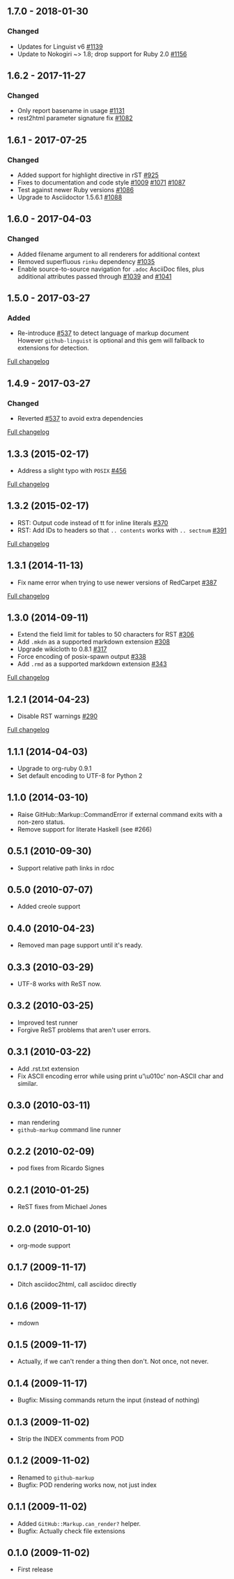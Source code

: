 ## 1.7.0 - 2018-01-30

### Changed

* Updates for Linguist v6 [#1139](https://github.com/github/markup/pull/1139)
* Update to Nokogiri ~> 1.8; drop support for Ruby 2.0 [#1156](https://github.com/github/markup/pull/1156)

## 1.6.2 - 2017-11-27

### Changed

* Only report basename in usage [#1131](https://github.com/github/markup/pull/1131)
* rest2html parameter signature fix [#1082](https://github.com/github/markup/pull/1082)

## 1.6.1 - 2017-07-25

### Changed

* Added support for highlight directive in rST [#925](https://github.com/github/markup/pull/925)
* Fixes to documentation and code style [#1009](https://github.com/github/markup/pull/1009) [#1071](https://github.com/github/markup/pull/1071) [#1087](https://github.com/github/markup/pull/1087)
* Test against newer Ruby versions [#1086](https://github.com/github/markup/pull/1086)
* Upgrade to Asciidoctor 1.5.6.1 [#1088](https://github.com/github/markup/pull/1088)

## 1.6.0 - 2017-04-03

### Changed

* Added filename argument to all renderers for additional context
* Removed superfluous `rinku` dependency [#1035](https://github.com/github/markup/pull/1035)
* Enable source-to-source navigation for `.adoc` AsciiDoc files, plus additional attributes passed through [#1039](https://github.com/github/markup/pull/1039) and [#1041](https://github.com/github/markup/pull/1041)

## 1.5.0 - 2017-03-27

### Added

* Re-introduce [#537](https://github.com/github/markup/pull/537) to detect language of markup document  
  However `github-linguist` is optional and this gem will fallback to extensions for detection.  

[Full changelog](https://github.com/github/markup/compare/v1.4.9...v1.5.0)

## 1.4.9 - 2017-03-27

### Changed

* Reverted [#537](https://github.com/github/markup/pull/537) to avoid extra dependencies

[Full changelog](https://github.com/github/markup/compare/v1.4.8...v1.4.9)

## 1.3.3 (2015-02-17)

* Address a slight typo with `POSIX` [#456](https://github.com/github/markup/pull/456)

[Full changelog](https://github.com/github/markup/compare/v1.3.2...v1.3.3)

## 1.3.2 (2015-02-17)

* RST: Output code instead of tt for inline literals [#370](https://github.com/github/markup/pull/370)
* RST: Add IDs to headers so that `.. contents` works with `.. sectnum` [#391](https://github.com/github/markup/pull/391)

[Full changelog](https://github.com/github/markup/compare/v1.3.1...v1.3.2)

## 1.3.1 (2014-11-13)

* Fix name error when trying to use newer versions of RedCarpet [#387](https://github.com/github/markup/pull/387)

[Full changelog](https://github.com/github/markup/compare/v1.3.0...v1.3.1)

## 1.3.0 (2014-09-11)

* Extend the field limit for tables to 50 characters for RST [#306](https://github.com/github/markup/pull/306)
* Add `.mkdn` as a supported markdown extension [#308](https://github.com/github/markup/pull/308)
* Upgrade wikicloth to 0.8.1 [#317](https://github.com/github/markup/pull/317)
* Force encoding of posix-spawn output [#338](https://github.com/github/markup/pull/338)
* Add `.rmd` as a supported markdown extension [#343](https://github.com/github/markup/pull/343)

[Full changelog](https://github.com/github/markup/compare/v1.2.1...v1.3.0)

## 1.2.1 (2014-04-23)

* Disable RST warnings [#290](https://github.com/github/markup/pull/290)

[Full changelog](https://github.com/github/markup/compare/v1.2.0...v1.2.1)

## 1.1.1 (2014-04-03)

* Upgrade to org-ruby 0.9.1
* Set default encoding to UTF-8 for Python 2

## 1.1.0 (2014-03-10)

* Raise GitHub::Markup::CommandError if external command exits with a non-zero status.
* Remove support for literate Haskell (see #266)

## 0.5.1 (2010-09-30)

* Support relative path links in rdoc

## 0.5.0 (2010-07-07)

* Added creole support

## 0.4.0 (2010-04-23)

* Removed man page support until it's ready.

## 0.3.3 (2010-03-29)

* UTF-8 works with ReST now.

## 0.3.2 (2010-03-25)

* Improved test runner
* Forgive ReST problems that aren't user errors.

## 0.3.1 (2010-03-22)

* Add .rst.txt extension
* Fix ASCII encoding error while using print u'\u010c' non-ASCII char and similar.

## 0.3.0 (2010-03-11)

* man rendering
* `github-markup` command line runner

## 0.2.2 (2010-02-09)

* pod fixes from Ricardo Signes

## 0.2.1 (2010-01-25)

* ReST fixes from Michael Jones

## 0.2.0 (2010-01-10)

* org-mode support

## 0.1.7 (2009-11-17)

* Ditch asciidoc2html, call asciidoc directly

## 0.1.6 (2009-11-17)

* mdown

## 0.1.5 (2009-11-17)

* Actually, if we can't render a thing then don't. Not once, not never.

## 0.1.4 (2009-11-17)

* Bugfix: Missing commands return the input (instead of nothing)

## 0.1.3 (2009-11-02)

* Strip the INDEX comments from POD

## 0.1.2 (2009-11-02)

* Renamed to `github-markup`
* Bugfix: POD rendering works now, not just index

## 0.1.1 (2009-11-02)

* Added `GitHub::Markup.can_render?` helper.
* Bugfix: Actually check file extensions

## 0.1.0 (2009-11-02)

* First release
